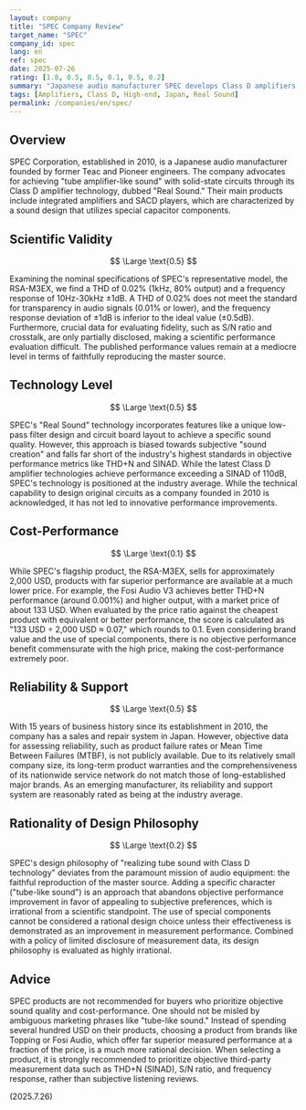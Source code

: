 ```yaml
---
layout: company
title: "SPEC Company Review"
target_name: "SPEC"
company_id: spec
lang: en
ref: spec
date: 2025-07-26
rating: [1.8, 0.5, 0.5, 0.1, 0.5, 0.2]
summary: "Japanese audio manufacturer SPEC develops Class D amplifiers based on its unique philosophy, but its measurement performance is mediocre, and its irrational design philosophy and high pricing result in extremely poor cost-performance."
tags: [Amplifiers, Class D, High-end, Japan, Real Sound]
permalink: /companies/en/spec/
---
```

## Overview

SPEC Corporation, established in 2010, is a Japanese audio manufacturer founded by former Teac and Pioneer engineers. The company advocates for achieving "tube amplifier-like sound" with solid-state circuits through its Class D amplifier technology, dubbed "Real Sound." Their main products include integrated amplifiers and SACD players, which are characterized by a sound design that utilizes special capacitor components.

## Scientific Validity

$$ \Large \text{0.5} $$

Examining the nominal specifications of SPEC's representative model, the RSA-M3EX, we find a THD of 0.02% (1kHz, 80% output) and a frequency response of 10Hz-30kHz ±1dB. A THD of 0.02% does not meet the standard for transparency in audio signals (0.01% or lower), and the frequency response deviation of ±1dB is inferior to the ideal value (±0.5dB). Furthermore, crucial data for evaluating fidelity, such as S/N ratio and crosstalk, are only partially disclosed, making a scientific performance evaluation difficult. The published performance values remain at a mediocre level in terms of faithfully reproducing the master source.

## Technology Level

$$ \Large \text{0.5} $$

SPEC's "Real Sound" technology incorporates features like a unique low-pass filter design and circuit board layout to achieve a specific sound quality. However, this approach is biased towards subjective "sound creation" and falls far short of the industry's highest standards in objective performance metrics like THD+N and SINAD. While the latest Class D amplifier technologies achieve performance exceeding a SINAD of 110dB, SPEC's technology is positioned at the industry average. While the technical capability to design original circuits as a company founded in 2010 is acknowledged, it has not led to innovative performance improvements.

## Cost-Performance

$$ \Large \text{0.1} $$

While SPEC's flagship product, the RSA-M3EX, sells for approximately 2,000 USD, products with far superior performance are available at a much lower price. For example, the Fosi Audio V3 achieves better THD+N performance (around 0.001%) and higher output, with a market price of about 133 USD. When evaluated by the price ratio against the cheapest product with equivalent or better performance, the score is calculated as "133 USD ÷ 2,000 USD ≈ 0.07," which rounds to 0.1. Even considering brand value and the use of special components, there is no objective performance benefit commensurate with the high price, making the cost-performance extremely poor.

## Reliability & Support

$$ \Large \text{0.5} $$

With 15 years of business history since its establishment in 2010, the company has a sales and repair system in Japan. However, objective data for assessing reliability, such as product failure rates or Mean Time Between Failures (MTBF), is not publicly available. Due to its relatively small company size, its long-term product warranties and the comprehensiveness of its nationwide service network do not match those of long-established major brands. As an emerging manufacturer, its reliability and support system are reasonably rated as being at the industry average.

## Rationality of Design Philosophy

$$ \Large \text{0.2} $$

SPEC's design philosophy of "realizing tube sound with Class D technology" deviates from the paramount mission of audio equipment: the faithful reproduction of the master source. Adding a specific character ("tube-like sound") is an approach that abandons objective performance improvement in favor of appealing to subjective preferences, which is irrational from a scientific standpoint. The use of special components cannot be considered a rational design choice unless their effectiveness is demonstrated as an improvement in measurement performance. Combined with a policy of limited disclosure of measurement data, its design philosophy is evaluated as highly irrational.

## Advice

SPEC products are not recommended for buyers who prioritize objective sound quality and cost-performance. One should not be misled by ambiguous marketing phrases like "tube-like sound." Instead of spending several hundred USD on their products, choosing a product from brands like Topping or Fosi Audio, which offer far superior measured performance at a fraction of the price, is a much more rational decision. When selecting a product, it is strongly recommended to prioritize objective third-party measurement data such as THD+N (SINAD), S/N ratio, and frequency response, rather than subjective listening reviews.

(2025.7.26)
